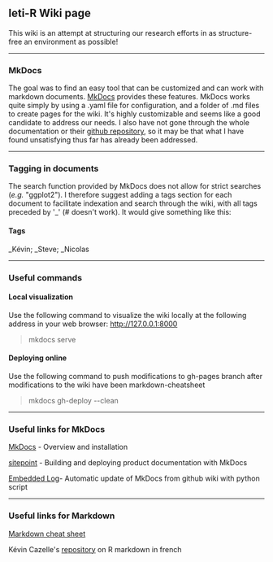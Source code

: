 ## leti-R Wiki page

This wiki is an attempt at structuring our research efforts in as structure-free an environment as possible!

------
### MkDocs

The goal was to find an easy tool that can be customized and can work with markdown documents. [MkDocs](http://www.mkdocs.org/) provides these features. MkDocs works quite simply by using a .yaml file for configuration, and a folder of .md files to create pages for the wiki. It's  highly customizable and seems like a good candidate to address our needs. I also have not gone through the whole documentation or their [github repository](https://github.com/mkdocs/mkdocs/), so it may be that what I have found unsatisfying thus far has already been addressed.

------------------------
### Tagging in documents

The search function provided by MkDocs does not allow for strict searches (*e.g.* "ggplot2"). I therefore suggest adding a tags section for each document to facilitate indexation and search through the wiki, with all tags preceded by '\_' (\# doesn't work). It would give something like this:

#### Tags
\_Kévin;
\_Steve;
\_Nicolas

-----------------------------------
### Useful commands

#### Local visualization

Use the following command to visualize the wiki locally at the following address in your web browser: http://127.0.0.1:8000

> mkdocs serve

#### Deploying online
Use the following command to push modifications to gh-pages branch after modifications to the wiki have been markdown-cheatsheet

> mkdocs gh-deploy --clean

---------------------------
### Useful links for MkDocs

[MkDocs](http://www.mkdocs.org/) - Overview and installation

[sitepoint](https://www.sitepoint.com/building-product-documentation-mkdocs/) - Building and deploying product documentation with MkDocs

[Embedded Log](http://www.embeddedlog.com/static-docs-from-github-wiki.html)- Automatic update of MkDocs from github wiki with python script

---------------------------
### Useful links for Markdown

<!-- That's mostly for David! -->
[Markdown cheat sheet](https://enterprise.github.com/downloads/en/markdown-cheatsheet.pdf)

Kévin Cazelle's [repository](https://github.com/KevCaz/Rmarkdowndocfr) on R markdown in french
